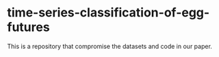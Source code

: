 # time-series-classification-of-egg-futures
This is a repository that compromise the datasets and code in our paper.
